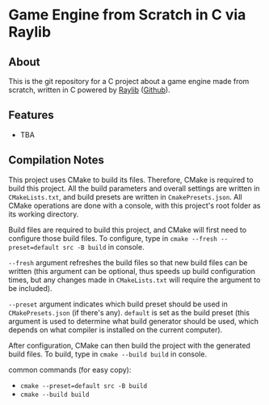 # Game Engine from Scratch in C via Raylib

## About

This is the git repository for a C project about a game engine made from scratch, written in C powered by
[Raylib](https://www.raylib.com/index.html) ([Github](https://github.com/raysan5/raylib?tab=readme-ov-file)).

## Features

- TBA

## Compilation Notes

This project uses CMake to build its files. Therefore, CMake is required to build this project. All the build
parameters and overall settings are written in `CMakeLists.txt`, and build presets are written in `CmakePresets.json`.
All CMake operations are done with a console, with this project's root folder as its working directory.

Build files are required to build this project, and CMake will first need to configure those build files. To configure,
type in `cmake --fresh --preset=default src -B build` in console.

`--fresh` argument refreshes the build files so that new build files can be written (this argument can be optional,
thus speeds up build configuration times, but any changes made in `CMakeLists.txt` will require the argument to be included).

`--preset` argument indicates which build preset should be used in `CMakePresets.json` (if there's any). `default` is
set as the build preset (this argument is used to determine what build generator should be used, which depends on what
compiler is installed on the current computer).

After configuration, CMake can then build the project with the generated build files. To build, type in `cmake --build
build` in console.

common commands (for easy copy):
- `cmake --preset=default src -B build`
- `cmake --build build`